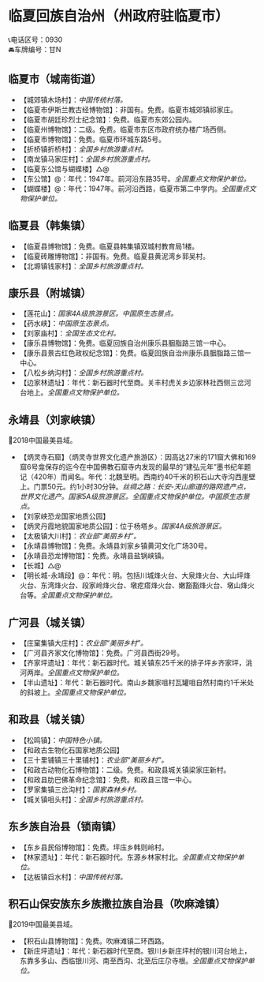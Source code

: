 # 临夏回族自治州（州政府驻临夏市）  
📞电话区号：0930  
🚘车牌编号：甘N  

## 临夏市（城南街道）  
* 【城郊镇木场村】：*中国传统村落。*  
* 【临夏市伊斯兰教古经博物馆】：非国有。免费。临夏市城郊镇祁家庄。   
* 【临夏市胡廷珍烈士纪念馆】：免费。临夏市东郊公园内。   
* 【临夏州博物馆】：二级。免费。临夏市东区市政府统办楼广场西侧。   
* 【临夏市博物馆】：免费。临夏市环城东路5号。   
* 【折桥镇折桥村】：*全国乡村旅游重点村。*  
* 【南龙镇马家庄村】：*全国乡村旅游重点村。*  
* 【临夏东公馆与蝴蝶楼】△@  
* 【东公馆】@：年代：1947年。前河沿东路35号。*全国重点文物保护单位。*  
* 【蝴蝶楼】@：年代：1947年。前河沿西路，临夏市第二中学内。*全国重点文物保护单位。*  

## 临夏县（韩集镇）  
* 【临夏县博物馆】：免费。临夏县韩集镇双城村教育局1楼。   
* 【临夏砖雕博物馆】：非国有。免费。临夏县黄泥湾乡郭吴村。   
* 【北塬镇钱家村】：*全国乡村旅游重点村。*  

## 康乐县（附城镇）  
* 【莲花山】：*国家4A级旅游景区。中国原生态景点。*  
* 【药水峡】：*中国原生态景点。*  
* 【刘家庙村】：*全国生态文化村。*  
* 【康乐县博物馆】：免费。临夏回族自治州康乐县胭脂路三馆一中心。   
* 【康乐县景古红色政权纪念馆】：免费。临夏回族自治州康乐县胭脂路三馆一中心。   
* 【八松乡纳沟村】：*全国乡村旅游重点村。*  
* 【边家林遗址】：年代：新石器时代至商。关丰村虎关乡边家林社西侧三岔河台地上。*全国重点文物保护单位。*  

## 永靖县（刘家峡镇）  
🏅2018中国最美县域。   
* 【炳灵寺石窟】（炳灵寺世界文化遗产旅游区）：因高达27米的171窟大佛和169窟6号龛保存的迄今在中国佛教石窟寺内发现的最早的“建弘元年”墨书纪年题记（420年）而闻名。年代：北魏至明。西南约40千米的积石山大寺沟西崖壁上。门票50元。约1小时30分钟。*丝绸之路：长安-天山廊道的路网遗产点，世界文化遗产。国家5A级旅游景区。全国重点文物保护单位。中国原生态景点。*  
* 【刘家峡恐龙国家地质公园】  
* 【炳灵丹霞地貌国家地质公园】：位于杨塔乡。*国家4A级旅游景区。*  
* 【太极镇大川村】：*农业部“美丽乡村”。*  
* 【永靖县博物馆】：免费。永靖县刘家乡镇黄河文化广场30号。   
* 【永靖县恐龙博物馆】：免费。永靖县盐锅峡镇。   
* 【长城】△@  
* 【明长城-永靖段】@：年代：明。包括川城烽火台、大泉烽火台、大山坪烽火台、东湾烽火台、段家岭烽火台、墩疙瘩烽火台、嫩豁豁烽火台、墩山烽火台等。*全国重点文物保护单位。*  

## 广河县（城关镇）  
* 【庄窠集镇大庄村】：*农业部“美丽乡村”。*  
* 【广河县齐家文化博物馆】：免费。广河县西街29号。   
* 【齐家坪遗址】：年代：新石器时代。城关镇东25千米的排子坪乡齐家坪，洮河两岸。*全国重点文物保护单位。*  
* 【半山遗址】：年代：新石器时代。南山乡魏家咀村瓦罐咀自然村南约1千米处的斜坡上。*全国重点文物保护单位。*  

## 和政县（城关镇）  
* 【松鸣镇】：*中国特色小镇。*  
* 【和政古生物化石国家地质公园】  
* 【三十里铺镇三十里铺村】：*农业部“美丽乡村”。*  
* 【和政古动物化石博物馆】：二级。免费。和政县城关镇梁家庄新村。   
* 【和政县肋巴佛革命纪念馆】：免费。和政县三馆一中心。   
* 【罗家集镇三岔沟村】：*国家森林乡村。*  
* 【城关镇咀头村】：*全国乡村旅游重点村。*   

## 东乡族自治县（锁南镇）  
* 【东乡县民俗博物馆】：免费。坪庒乡韩则岭村。   
* 【林家遗址】：年代：新石器时代。东源乡林家村北。*全国重点文物保护单位。*  
* 【达板镇舀水村】：*中国传统村落。*  

## 积石山保安族东乡族撒拉族自治县（吹麻滩镇）  
🏅2019中国最美县域。   
* 【积石山县博物馆】：免费。吹麻滩镇二环西路。   
* 【新庄坪遗址】：年代：新石器时代至商。银川乡新庄坪村的银川河台地上，东靠多多山、西临银川河、南至西沟、北至后庄尕寺根。*全国重点文物保护单位。*  